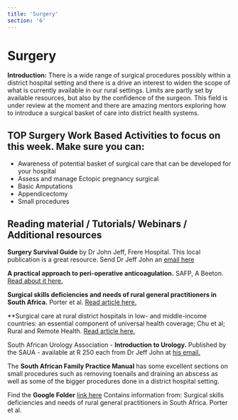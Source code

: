 ```yaml
---
title: 'Surgery'
section: '6'
---
```


# Surgery
**Introduction:** There is a wide range of surgical procedures possibly within a district hospital setting and there is a drive an interest to widen the scope of what is currently available in our rural settings. Limits are partly set by available resources, but also by the confidence of the surgeon. This field is under review at the moment and there are amazing mentors exploring how to introduce a surgical basket of care into district health systems.

## TOP Surgery Work Based Activities to focus on this week. Make sure you can:
* Awareness of potential basket of surgical care that can be developed for your hospital
* Assess and manage Ectopic pregnancy surgical
* Basic Amputations  
* Appendicectomy
* Small procedures 

## Reading material / Tutorials/ Webinars / Additional resources

**Surgery Survival Guide** by Dr John Jeff, Frere Hospital. This local publication is a great resource. Send Dr Jeff John an [email here](mailto:jeffveenajohn@gmail.com)

**A practical approach to peri-operative anticoagulation.** SAFP, A Beeton. [Read about it here.](https://safpj.co.za/index.php/safpj/article/view/4990/5897)

**Surgical skills deficiencies and needs of rural general practitioners in South Africa.** Porter et al. [Read article here.](http://www.scielo.org.za/pdf/samj/v108n3/19.pdf)

**Surgical care at rural district hospitals in low- and middle-income countries: an essential component of universal health coverage; Chu et al; Rural and Remote Health. [Read article here.](https://www.rrh.org.au/journal/article/5920)

South African Urology Association - **Introduction to Urology.** Published by the SAUA - available at R 250 each from Dr Jeff John at [his email.](mailto:jeffveenajohn@gmail.com)

The **South African Family Practice Manual** has some excellent sections on small procedures such as removing toenails and draining an abscess as well as some of the bigger procedures done in a district hospital setting. 

Find the **Google Folder** [link here](https://drive.google.com/drive/folders/1IES_5-3ribIuHUnZPP45UCvzhXaUCLBB?usp=sharing)
Contains information from: Surgical skills deficiencies and needs of rural general practitioners in South Africa.  Porter et al.

<!--
    This is a comment and is not displayed on the website. Do not alter this text between arrows (->).
    To change the content in this file, simply retype/ copy+paste any text above, as you would in a normal text file/ word document.

    Do not change the "title:" title, or the ---. Only change the text inside '' for that section.

    The hashtag ( # ) symbols followed by a space and then text show a heading. The more #s you have, the smaller/"less important" the heading. You can add up to 6 # but we suggest max 4 #. make sure each heading is on a separate line.

    The text surrounded by double  stars ( ** ) with no space show bold text.

    <iframe> is the code for a youtube video. To link a youtube video, go onto youtube, right click on the video when watching it, and select **"Copy embed code"**, paste what you copied EXACTLY into the markdown file. OR, watch this tutorial: https://www.youtube.com/watch?v=vGHrJDmepI0 

    PDF of a learning portal page:
    
    <object data="/pdfs/PORTAL/[FILE PATH TO YOUR PDF]" type="application/pdf" width="100%" height="800px">
        <embed src="/pdfs/PORTAL/[FILE PATH TO YOUR PDF]">
            <p>This browser does not support PDFs. Please download the PDF to view it: <a href="/pdfs/PORTAL/[FILE PATH TO YOUR PDF]">Download PDF</a>.</p>
        </embed>
    </object> 

    Please refer to the "HOW TO USE" or "HOW TO USE SHORT" files for more information.
 -->